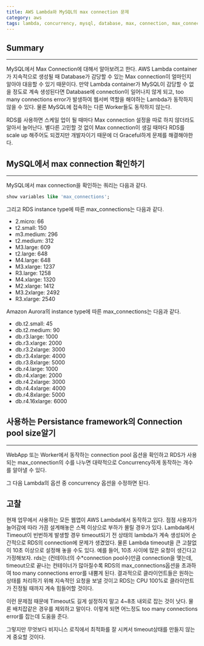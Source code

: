 ```yaml
---
title: AWS Lambda와 MySQL의 max connection 문제
category: aws
tags: lambda, concurrency, mysql, database, max, connection, max_connections, 병렬
---
```

## Summary
---
MySQL에서 Max Connection에 대해서 알아보려고 한다. AWS Lambda container가 지속적으로 생성될 때
Database가 감당할 수 있는 Max connection이 얼마인지 알아야 대응할 수 있기 때문이다.
만약 Lambda container가 MySQL이 감당할 수 없을 정도로 계속 생성된다면 Database에 connection이
일어나지 않게 되고, too many connections error가 발생하여 웹서버 역할을 해야하는 Lambda가 동작하지 않을 수 있다.
물론 MySQL에 접속하는 다른 Worker들도 동작하지 않는다.

RDS를 사용하면 스케일 업이 될 때마다 Max connection 설정을 따로 하지 않더라도 알아서 늘어난다.
별다른 고민할 것 없이 Max connection이 생길 때마다 RDS를 scale up 해주어도 되겠지만 개발자이기 때문에
더 Graceful하게 문제를 해결해야한다.


## MySQL에서 max connection 확인하기
---

MySQL에서 max connection을 확인하는 쿼리는 다음과 같다.

```sql
show variables like 'max_connections';
```

그리고 RDS instance type에 따른 max_connections는 다음과 같다.

- 2.micro: 66
- t2.small: 150
- m3.medium: 296
- t2.medium: 312
- M3.large: 609
- t2.large: 648
- M4.large: 648
- M3.xlarge: 1237
- R3.large: 1258
- M4.xlarge: 1320
- M2.xlarge: 1412
- M3.2xlarge: 2492
- R3.xlarge: 2540

Amazon Aurora의 instance type에 따른 max_connections는 다음과 같다.

- db.t2.small: 45
- db.t2.medium: 90
- db.r3.large: 1000
- db.r3.xlarge: 2000
- db.r3.2xlarge: 3000
- db.r3.4xlarge: 4000
- db.r3.8xlarge: 5000
- db.r4.large: 1000
- db.r4.xlarge: 2000
- db.r4.2xlarge: 3000
- db.r4.4xlarge: 4000
- db.r4.8xlarge: 5000
- db.r4.16xlarge: 6000


## 사용하는 Persistance framework의 Connection pool size알기
---

WebApp 또는 Worker에서 동작하는 connection pool 옵션을 확인하고
RDS가 사용되는 max_connection의 수를 나누면 대략적으로 Concurrency하게 동작하는 개수를 알아낼 수 있다.

그 다음 Lambda의 옵션 중 concurrency 옵션을 수정하면 된다.


## 고찰

현재 업무에서 사용하는 모든 웹앱이 AWS Lambda에서 동작하고 있다. 점점 사용자가 늘어감에 따라
가끔 설계해놓은 스펙 이상으로 부하가 몰릴 경우가 있다. Lambda에서 Timeout이 빈번하게 발생할 경우
timeout되기 전 상태의 lambda가 계속 생성되어 순간적으로 RDS의 connection에 문제가 생겼었다.
물론 Lambda timeout을 큰 고찰없이 10초 이상으로 설정해 놓을 수도 있다.
예를 들어, 10초 사이에 많은 요청이 생긴다고 가정해보자.
rds는 (컨테이너의 수*connection pool수)만큼 connection을 맺는데,
timeout으로 끝나는 컨테이너가 많아질수록 RDS의 max_connections옵션을 초과하여 
too many connections error를 내뿜게 된다.
결과적으로 클라이언트들은 원하는 상태를 처리하기 위해 지속적인 요청을 보낼 것이고 RDS는 CPU 100%로 클라이언트가 진정될 때까지
계속 힘들어할 것이다.

이런 문제점 때문에 Timeout도 길게 설정하지 말고 4~8초 내외로 잡는 것이 낫다. 물론 배치잡같은 경우를 제외하고 말이다.
이렇게 되면 어느정도 too many connections error를 잡는데 도움을 준다.

그렇지만 무엇보다 비지니스 로직에서 최적화를 잘 시켜서 timeout상태를 만들지 않는게 중요할 것이다.